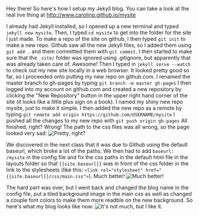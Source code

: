 Hey there!
So here's how I setup my Jekyll blog. You can take a look at the real live thing at http://www.carolinp.github.io/mysite

I already had Jekyll installed, so I opened up a new terminal and typed `jekyll new mysite`.
Then, I typed `cd mysite` to get into the folder for the site I just made.
To make a repo of the site on github, I then typed `git init` to make a new repo.
Github saw all the new Jekyll files, so I added them using `git add .` and them committed them with `git commit`.
I then started to make sure that the `_site/` folder was ignored using .gitignore, but apparently that was already taken care of. Awesome!
Then I typed in `jekyll serve --watch` to check out my new site locally in a web browser. It looked pretty good so far, so I proceeded onto putting my new repo on github.com.
I renamed the master branch to gh-pages by typing `git branch -m master gh-pages`
I then logged into my account on github.com and created a new repository by clicking the "New Repository" button in the upper right hand corner of the site (it looks like a little plus sign on a book). I named my shiny new repo mysite, just to make it simple.
I then added the new repo as a remote by typing `git remote add origin https://github.com/USERNAME/mysite`
I pushed all the changes to my new repo with `git push origin gh-pages`
All finished, right? Wrong! The path to the css files was all wrong, so the page looked very sad:
![Pretty, right?](https://lh4.googleusercontent.com/-rPbWyWfoq4s/UmmbBoSsMwI/AAAAAAAAAOI/rdJ9iCOn6GQ/w634-h277-no/sils2.JPG)

We discovered in the next class that it was due to Github using the default baseurl, which broke a lot of the paths. We then had to add `baseurl: /mysite` in the config file and fix the css paths in the default html file in the layouts folder so that `{{site.baseurl}}` was in front of the css folder in the link to the stylesheets (like this: `<link rel="stylesheet" href="{{site.baseurl}}/css/main.css">`). Much better!
![Much better!](https://lh4.googleusercontent.com/--QHxeZMaraE/Umma9WqC_WI/AAAAAAAAAOA/_6MufDYFAiw/w633-h282-no/sils1.JPG)

The hard part was over, but I went back and changed the blog name in the config file, put a tiled background image in the main css as well as changed a couple font colors to make them more readble on the new background. So here's what my blog looks like now:
![It's not much, but I like it.](https://lh6.googleusercontent.com/-LSGcNAk1Q8w/UmqRe81opBI/AAAAAAAAAO4/2vNMoAi21sk/w633-h283-no/sils4.JPG)
